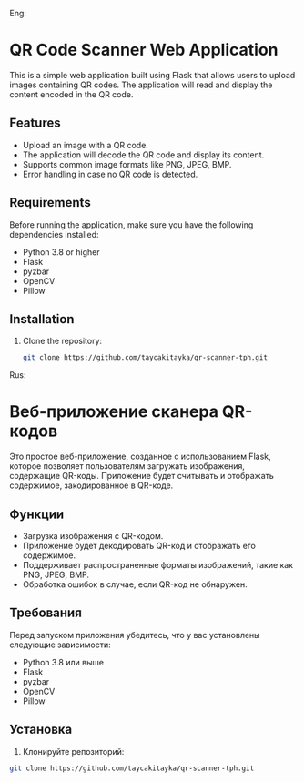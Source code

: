 Eng:

# QR Code Scanner Web Application

This is a simple web application built using Flask that allows users to upload images containing QR codes. The application will read and display the content encoded in the QR code.

## Features

- Upload an image with a QR code.
- The application will decode the QR code and display its content.
- Supports common image formats like PNG, JPEG, BMP.
- Error handling in case no QR code is detected.

## Requirements

Before running the application, make sure you have the following dependencies installed:

- Python 3.8 or higher
- Flask
- pyzbar
- OpenCV
- Pillow

## Installation

1. Clone the repository:
   ```bash
   git clone https://github.com/taycakitayka/qr-scanner-tph.git


Rus:
# Веб-приложение сканера QR-кодов

Это простое веб-приложение, созданное с использованием Flask, которое позволяет пользователям загружать изображения, содержащие QR-коды. Приложение будет считывать и отображать содержимое, закодированное в QR-коде.

## Функции

- Загрузка изображения с QR-кодом.
- Приложение будет декодировать QR-код и отображать его содержимое.
- Поддерживает распространенные форматы изображений, такие как PNG, JPEG, BMP.
- Обработка ошибок в случае, если QR-код не обнаружен.

## Требования

Перед запуском приложения убедитесь, что у вас установлены следующие зависимости:

- Python 3.8 или выше
- Flask
- pyzbar
- OpenCV
- Pillow

## Установка

1. Клонируйте репозиторий:
```bash
git clone https://github.com/taycakitayka/qr-scanner-tph.git
